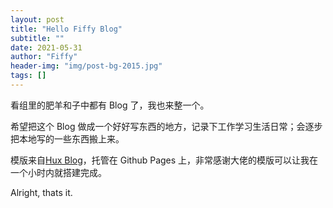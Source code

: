 ```yaml
---
layout: post
title: "Hello Fiffy Blog"
subtitle: ""
date: 2021-05-31
author: "Fiffy"
header-img: "img/post-bg-2015.jpg"
tags: []
---
```


看组里的肥羊和子中都有 Blog 了，我也来整一个。

希望把这个 Blog 做成一个好好写东西的地方，记录下工作学习生活日常；会逐步把本地写的一些东西搬上来。

模版来自[Hux Blog](https://github.com/Huxpro/huxpro.github.io)，托管在 Github Pages 上，非常感谢大佬的模版可以让我在一个小时内就搭建完成。

Alright, thats it.